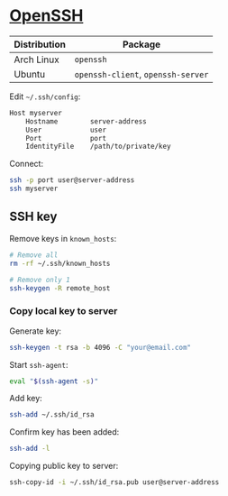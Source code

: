 # [OpenSSH](https://www.openssh.com/)

| Distribution | Package                            |
| ------------ | ---------------------------------- |
| Arch Linux   | `openssh`                          |
| Ubuntu       | `openssh-client`, `openssh-server` |

Edit `~/.ssh/config`:

```txt
Host myserver
    Hostname        server-address
    User            user
    Port            port
    IdentityFile    /path/to/private/key
```

Connect:

```sh
ssh -p port user@server-address
ssh myserver
```

## SSH key

Remove keys in `known_hosts`:

```sh
# Remove all
rm -rf ~/.ssh/known_hosts

# Remove only 1
ssh-keygen -R remote_host
```

### Copy local key to server

Generate key:

```sh
ssh-keygen -t rsa -b 4096 -C "your@email.com"
```

Start `ssh-agent`:

```sh
eval "$(ssh-agent -s)"
```

Add key:

```sh
ssh-add ~/.ssh/id_rsa
```

Confirm key has been added:

```sh
ssh-add -l
```

Copying public key to server:

```sh
ssh-copy-id -i ~/.ssh/id_rsa.pub user@server-address
```
